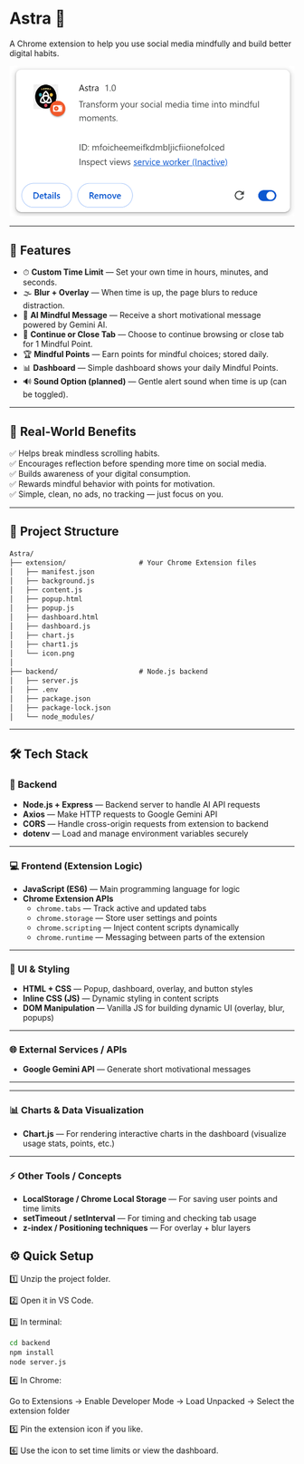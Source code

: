 # Astra 🌟  
A Chrome extension to help you use social media mindfully and build better digital habits.

![Extension](https://github.com/amit-sharma-ds/HackForMental/blob/main/astra_Img/Details_Button.png?raw=true)

---

## 🚀 Features  

- ⏱ **Custom Time Limit** — Set your own time in hours, minutes, and seconds.  
- 🌫 **Blur + Overlay** — When time is up, the page blurs to reduce distraction.  
- 💬 **AI Mindful Message** — Receive a short motivational message powered by Gemini AI.  
- 🎯 **Continue or Close Tab** — Choose to continue browsing or close tab for 1 Mindful Point.  
- 🏆 **Mindful Points** — Earn points for mindful choices; stored daily.  
- 📊 **Dashboard** — Simple dashboard shows your daily Mindful Points.  
- 🔊 **Sound Option (planned)** — Gentle alert sound when time is up (can be toggled).

---

## 🌟 Real-World Benefits  

✅ Helps break mindless scrolling habits.  
✅ Encourages reflection before spending more time on social media.  
✅ Builds awareness of your digital consumption.  
✅ Rewards mindful behavior with points for motivation.  
✅ Simple, clean, no ads, no tracking — just focus on you.

---

## 📂 Project Structure  

```
Astra/
├── extension/                  # Your Chrome Extension files
│   ├── manifest.json
│   ├── background.js
│   ├── content.js
│   ├── popup.html
│   ├── popup.js
│   ├── dashboard.html
│   ├── dashboard.js
│   ├── chart.js
│   ├── chart1.js
│   └── icon.png
│
├── backend/                    # Node.js backend
│   ├── server.js
│   ├── .env
│   ├── package.json
│   ├── package-lock.json
│   └── node_modules/
```


---

## 🛠 Tech Stack

### 🚀 Backend
- **Node.js + Express** — Backend server to handle AI API requests
- **Axios** — Make HTTP requests to Google Gemini API
- **CORS** — Handle cross-origin requests from extension to backend
- **dotenv** — Load and manage environment variables securely

---

### 💻 Frontend (Extension Logic)
- **JavaScript (ES6)** — Main programming language for logic
- **Chrome Extension APIs**
  - `chrome.tabs` — Track active and updated tabs
  - `chrome.storage` — Store user settings and points
  - `chrome.scripting` — Inject content scripts dynamically
  - `chrome.runtime` — Messaging between parts of the extension

---

### 🎨 UI & Styling
- **HTML + CSS** — Popup, dashboard, overlay, and button styles
- **Inline CSS (JS)** — Dynamic styling in content scripts
- **DOM Manipulation** — Vanilla JS for building dynamic UI (overlay, blur, popups)

---

### 🌐 External Services / APIs
- **Google Gemini API** — Generate short motivational messages

---

---

### 📊 Charts & Data Visualization
- **Chart.js** — For rendering interactive charts in the dashboard (visualize usage stats, points, etc.)

---

### ⚡ Other Tools / Concepts
- **LocalStorage / Chrome Local Storage** — For saving user points and time limits
- **setTimeout / setInterval** — For timing and checking tab usage
- **z-index / Positioning techniques** — For overlay + blur layers


## ⚙️ Quick Setup  

1️⃣ Unzip the project folder.  

2️⃣ Open it in VS Code.  

3️⃣ In terminal:  
```bash
cd backend
npm install
node server.js
```

4️⃣ In Chrome:

Go to Extensions → Enable Developer Mode → Load Unpacked → Select the extension folder

5️⃣ Pin the extension icon if you like.

6️⃣ Use the icon to set time limits or view the dashboard.

